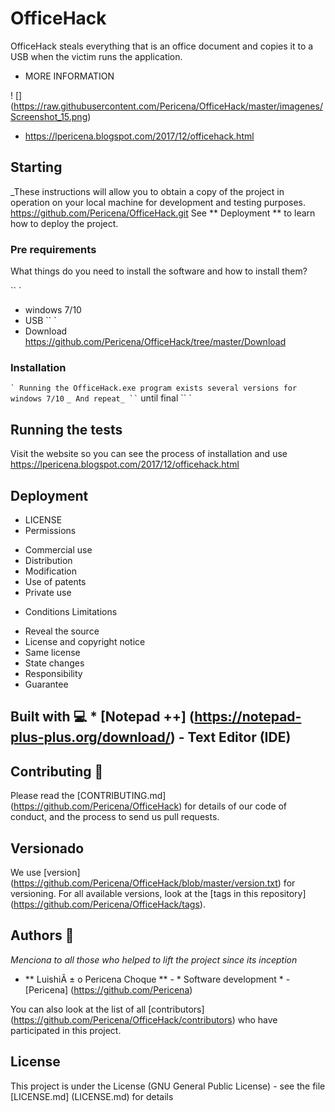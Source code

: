 # OfficeHack
OfficeHack steals everything that is an office document and copies it to a USB when the victim runs the application.

- MORE INFORMATION

! [] (https://raw.githubusercontent.com/Pericena/OfficeHack/master/imagenes/Screenshot_15.png)

- https://lpericena.blogspot.com/2017/12/officehack.html

## Starting

_These instructions will allow you to obtain a copy of the project in operation on your local machine for development and testing purposes.
https://github.com/Pericena/OfficeHack.git
See ** Deployment ** to learn how to deploy the project.


### Pre requirements

What things do you need to install the software and how to install them?

`` `
 - windows 7/10
 - USB
`` `
 - Download https://github.com/Pericena/OfficeHack/tree/master/Download
### Installation

`` `
Running the OfficeHack.exe program exists several versions for windows 7/10
`` `
_ And repeat_
`` `
until final
`` `

## Running the tests
Visit the website so you can see the process of installation and use
https://lpericena.blogspot.com/2017/12/officehack.html


## Deployment
- LICENSE
- Permissions
* Commercial use
* Distribution
* Modification
* Use of patents
* Private use
- Conditions Limitations
* Reveal the source
* License and copyright notice
* Same license
*  State changes
* Responsibility
* Guarantee

## Built with 💻 * [Notepad ++] (https://notepad-plus-plus.org/download/) - Text Editor (IDE)

## Contributing 🚀
Please read the [CONTRIBUTING.md] (https://github.com/Pericena/OfficeHack) for details of our code of conduct, and the process to send us pull requests.

## Versionado

We use [version] (https://github.com/Pericena/OfficeHack/blob/master/version.txt) for versioning. For all available versions, look at the [tags in this repository] (https://github.com/Pericena/OfficeHack/tags).
## Authors 👦

_Menciona to all those who helped to lift the project since its inception_

* ** LuishiÃ ± o Pericena Choque ** - * Software development * - [Pericena] (https://github.com/Pericena)

You can also look at the list of all [contributors] (https://github.com/Pericena/OfficeHack/contributors) who have participated in this project.

## License

This project is under the License (GNU General Public License) - see the file [LICENSE.md] (LICENSE.md) for details

